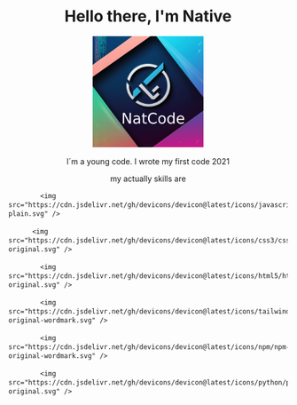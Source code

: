 <div id="header" align="center">
  <h1>Hello there, I'm Native</h1>
  <img src="neues LOGO.jpg" width="200" />
  <p>I´m a young code. I wrote my first code 2021</p>
  my actually skills are
</div>



            <img src="https://cdn.jsdelivr.net/gh/devicons/devicon@latest/icons/javascript/javascript-plain.svg" />
          
          <img src="https://cdn.jsdelivr.net/gh/devicons/devicon@latest/icons/css3/css3-original.svg" />
          
            <img src="https://cdn.jsdelivr.net/gh/devicons/devicon@latest/icons/html5/html5-original.svg" />
          
            <img src="https://cdn.jsdelivr.net/gh/devicons/devicon@latest/icons/tailwindcss/tailwindcss-original-wordmark.svg" />
          
            <img src="https://cdn.jsdelivr.net/gh/devicons/devicon@latest/icons/npm/npm-original-wordmark.svg" />
          
            <img src="https://cdn.jsdelivr.net/gh/devicons/devicon@latest/icons/python/python-original.svg" />
          
